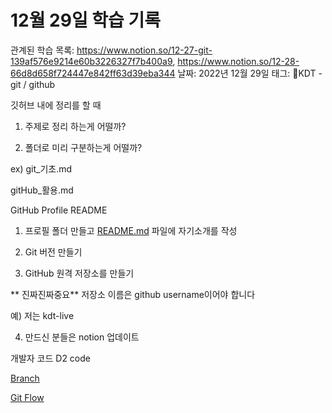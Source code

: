 # 12월 29일 학습 기록

관계된 학습 목록: https://www.notion.so/12-27-git-139af576e9214e60b3226327f7b400a9, https://www.notion.so/12-28-66d8d658f724447e842ff63d39eba344
날짜: 2022년 12월 29일
태그: KDT - git / github

깃허브 내에 정리를 할 때

1) 주제로 정리 하는게 어떨까?

2) 폴더로 미리 구분하는게 어떨까?

ex) git_기초.md

gitHub_활용.md

GitHub Profile README

1) 프로필 폴더 만들고 [README.md](http://README.md) 파일에 자기소개를 작성

2) Git 버전 만들기

3) GitHub 원격 저장소를 만들기

** 진짜진짜중요** 저장소 이름은 github username이어야 합니다

예) 저는 kdt-live

4) 만드신 분들은 notion 업데이트

개발자 코드 D2 code

[Branch](12%E1%84%8B%E1%85%AF%E1%86%AF%2029%E1%84%8B%E1%85%B5%E1%86%AF%20%E1%84%92%E1%85%A1%E1%86%A8%E1%84%89%E1%85%B3%E1%86%B8%20%E1%84%80%E1%85%B5%E1%84%85%E1%85%A9%E1%86%A8%2095ecd3e82bfb4f3d8bd60eda9400d920/Branch%208fcc4fbb19c243568116704b18d633ef.md)

[Git Flow](12%E1%84%8B%E1%85%AF%E1%86%AF%2029%E1%84%8B%E1%85%B5%E1%86%AF%20%E1%84%92%E1%85%A1%E1%86%A8%E1%84%89%E1%85%B3%E1%86%B8%20%E1%84%80%E1%85%B5%E1%84%85%E1%85%A9%E1%86%A8%2095ecd3e82bfb4f3d8bd60eda9400d920/Git%20Flow%202d5f38280e5541639e924e87618cb0dc.md)
